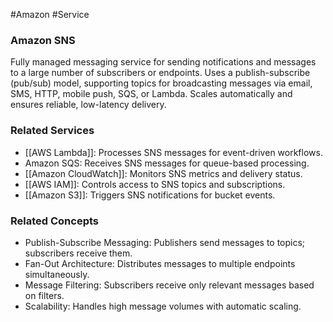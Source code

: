 #Amazon #Service 
### Amazon SNS

Fully managed messaging service for sending notifications and messages to a large number of subscribers or endpoints. Uses a publish-subscribe (pub/sub) model, supporting topics for broadcasting messages via email, SMS, HTTP, mobile push, SQS, or Lambda. Scales automatically and ensures reliable, low-latency delivery.

### Related Services

- [[AWS Lambda]]: Processes SNS messages for event-driven workflows.
- Amazon SQS: Receives SNS messages for queue-based processing.
- [[Amazon CloudWatch]]: Monitors SNS metrics and delivery status.
- [[AWS IAM]]: Controls access to SNS topics and subscriptions.
- [[Amazon S3]]: Triggers SNS notifications for bucket events.

### Related Concepts

- Publish-Subscribe Messaging: Publishers send messages to topics; subscribers receive them.
- Fan-Out Architecture: Distributes messages to multiple endpoints simultaneously.
- Message Filtering: Subscribers receive only relevant messages based on filters.
- Scalability: Handles high message volumes with automatic scaling.